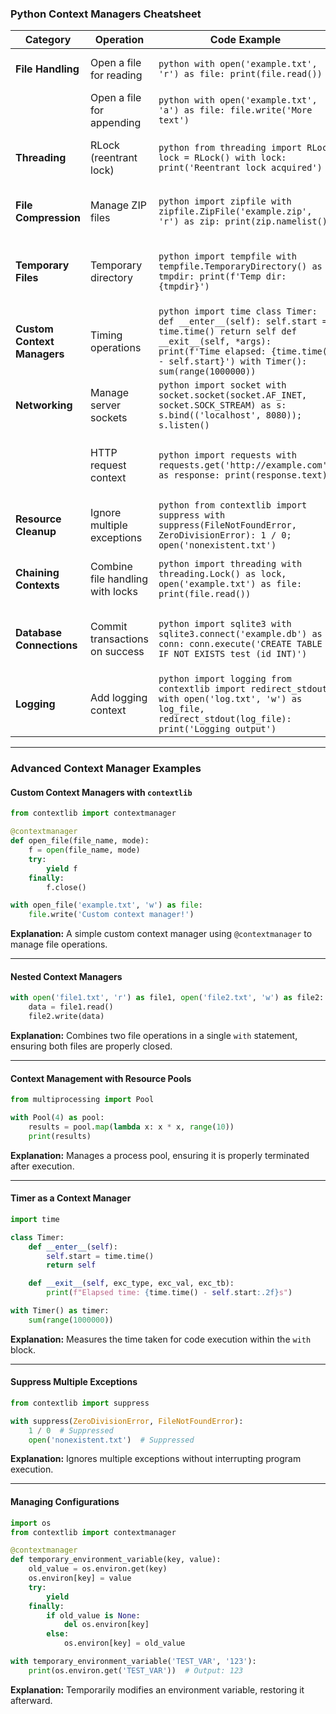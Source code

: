 ### **Python Context Managers Cheatsheet**

| **Category**          | **Operation**                    | **Code Example**                                                | **Explanation**                                                                                 |
|------------------------|-----------------------------------|------------------------------------------------------------------|-------------------------------------------------------------------------------------------------|
| **File Handling**      | Open a file for reading          | ```python with open('example.txt', 'r') as file: print(file.read())``` | Automatically closes the file after reading.                                                  |
|                        | Open a file for appending        | ```python with open('example.txt', 'a') as file: file.write('More text')``` | Appends data to the file and ensures closure.                                                 |
| **Threading**          | RLock (reentrant lock)           | ```python from threading import RLock lock = RLock() with lock: print('Reentrant lock acquired')``` | Allows the same thread to acquire the lock multiple times.                                    |
| **File Compression**   | Manage ZIP files                | ```python import zipfile with zipfile.ZipFile('example.zip', 'r') as zip: print(zip.namelist())``` | Ensures the ZIP file is properly closed after operations.                                     |
| **Temporary Files**    | Temporary directory              | ```python import tempfile with tempfile.TemporaryDirectory() as tmpdir: print(f'Temp dir: {tmpdir}')``` | Automatically deletes the temporary directory when done.                                      |
| **Custom Context Managers** | Timing operations           | ```python import time class Timer: def __enter__(self): self.start = time.time() return self def __exit__(self, *args): print(f'Time elapsed: {time.time() - self.start}') with Timer(): sum(range(1000000))``` | Times the block of code and prints the elapsed time.                                          |
| **Networking**         | Manage server sockets           | ```python import socket with socket.socket(socket.AF_INET, socket.SOCK_STREAM) as s: s.bind(('localhost', 8080)); s.listen()``` | Ensures the socket is closed when the server stops.                                           |
|                        | HTTP request context             | ```python import requests with requests.get('http://example.com') as response: print(response.text)``` | Simplifies HTTP requests by automatically closing the connection.                             |
| **Resource Cleanup**   | Ignore multiple exceptions       | ```python from contextlib import suppress with suppress(FileNotFoundError, ZeroDivisionError): 1 / 0; open('nonexistent.txt')``` | Suppresses both `FileNotFoundError` and `ZeroDivisionError`.                                   |
| **Chaining Contexts**  | Combine file handling with locks | ```python import threading with threading.Lock() as lock, open('example.txt') as file: print(file.read())``` | Combines multiple context managers in a single `with` statement.                              |
| **Database Connections** | Commit transactions on success | ```python import sqlite3 with sqlite3.connect('example.db') as conn: conn.execute('CREATE TABLE IF NOT EXISTS test (id INT)')``` | Automatically commits the transaction unless an exception occurs.                             |
| **Logging**            | Add logging context             | ```python import logging from contextlib import redirect_stdout with open('log.txt', 'w') as log_file, redirect_stdout(log_file): print('Logging output')``` | Redirects `stdout` (e.g., print statements) to a log file.                                    |

---

### **Advanced Context Manager Examples**

#### **Custom Context Managers with `contextlib`**
```python
from contextlib import contextmanager

@contextmanager
def open_file(file_name, mode):
    f = open(file_name, mode)
    try:
        yield f
    finally:
        f.close()

with open_file('example.txt', 'w') as file:
    file.write('Custom context manager!')
```
**Explanation:** A simple custom context manager using `@contextmanager` to manage file operations.

---

#### **Nested Context Managers**
```python
with open('file1.txt', 'r') as file1, open('file2.txt', 'w') as file2:
    data = file1.read()
    file2.write(data)
```
**Explanation:** Combines two file operations in a single `with` statement, ensuring both files are properly closed.

---

#### **Context Management with Resource Pools**
```python
from multiprocessing import Pool

with Pool(4) as pool:
    results = pool.map(lambda x: x * x, range(10))
    print(results)
```
**Explanation:** Manages a process pool, ensuring it is properly terminated after execution.

---

#### **Timer as a Context Manager**
```python
import time

class Timer:
    def __enter__(self):
        self.start = time.time()
        return self

    def __exit__(self, exc_type, exc_val, exc_tb):
        print(f"Elapsed time: {time.time() - self.start:.2f}s")

with Timer() as timer:
    sum(range(1000000))
```
**Explanation:** Measures the time taken for code execution within the `with` block.

---

#### **Suppress Multiple Exceptions**
```python
from contextlib import suppress

with suppress(ZeroDivisionError, FileNotFoundError):
    1 / 0  # Suppressed
    open('nonexistent.txt')  # Suppressed
```
**Explanation:** Ignores multiple exceptions without interrupting program execution.

---

#### **Managing Configurations**
```python
import os
from contextlib import contextmanager

@contextmanager
def temporary_environment_variable(key, value):
    old_value = os.environ.get(key)
    os.environ[key] = value
    try:
        yield
    finally:
        if old_value is None:
            del os.environ[key]
        else:
            os.environ[key] = old_value

with temporary_environment_variable('TEST_VAR', '123'):
    print(os.environ.get('TEST_VAR'))  # Output: 123
```
**Explanation:** Temporarily modifies an environment variable, restoring it afterward.
